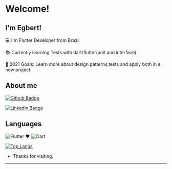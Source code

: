 # Welcome!

 

## I'm Egbert!

 

:computer: I'm Flutter Developer from Brazil

:books: Currently learning Tests with dart/flutter(unit and interface).

:rocket: 2021 Goals: Learn more about design patterns,tests and apply both in a new project.


 

## About me

[![Github Badge](https://img.shields.io/badge/-Github-000?style=flat-square&logo=Github&logoColor=white&link=LINK_GIT)](https://github.com/Egbertjkf)

[![Linkedin Badge](https://img.shields.io/badge/LinkedIn-0077B5?style=for-the-badge&logo=linkedin&logoColor=white)](https://www.linkedin.com/in/egbertklein/)



## Languages
![Flutter](https://img.shields.io/badge/Flutter-%2302569B.svg?style=for-the-badge&logo=Flutter&logoColor=white)
:heart:
![Dart](https://img.shields.io/badge/dart-%230175C2.svg?style=for-the-badge&logo=dart&logoColor=white)



[![Top Langs](https://github-readme-stats.vercel.app/api/top-langs/?username=egbertjkf&theme=tokyonight)](https://github.com/anuraghazra/github-readme-stats)


- Thanks for visiting.
----------------------------------------------------------------------------------

<!--
**Egbertjkf/EgbertJKf** is a ✨ _special_ ✨ repository because its `README.md` (this file) appears on your GitHub profile.

Here are some ideas to get you started:

- 🔭 I’m currently working on ...
- 🌱 I’m currently learning ...
- 👯 I’m looking to collaborate on ...
- 🤔 I’m looking for help with ...
- 💬 Ask me about ...
- 📫 How to reach me: ...
- 😄 Pronouns: ...
- ⚡ Fun fact: ...
-->
